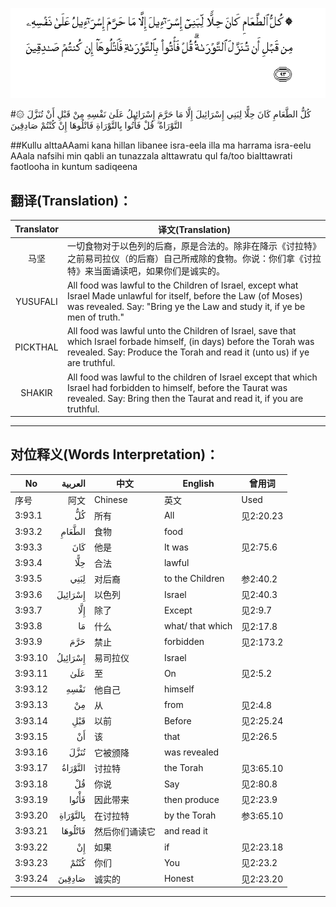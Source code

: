 ![003:093](images/003_093.gif)

#۞ كُلُّ الطَّعَامِ كَانَ حِلًّا لِبَنِي إِسْرَائِيلَ إِلَّا مَا حَرَّمَ إِسْرَائِيلُ عَلَىٰ نَفْسِهِ مِنْ قَبْلِ أَنْ تُنَزَّلَ التَّوْرَاةُ ۗ قُلْ فَأْتُوا بِالتَّوْرَاةِ فَاتْلُوهَا إِنْ كُنْتُمْ صَادِقِينَ

##Kullu alttaAAami kana hillan libanee isra-eela illa ma harrama isra-eelu AAala nafsihi min qabli an tunazzala alttawratu qul fa/too bialttawrati faotlooha in kuntum sadiqeena 

## 翻译(Translation)：

| Translator | 译文(Translation)                                            |
| :--------: | ------------------------------------------------------------ |
|    马坚    | 一切食物对于以色列的后裔，原是合法的。除非在降示《讨拉特》之前易司拉仪（的后裔）自己所戒除的食物。你说：你们拿《讨拉特》来当面诵读吧，如果你们是诚实的。 |
|  YUSUFALI  | All food was lawful to the Children of Israel, except what Israel Made unlawful for itself, before the Law (of Moses) was revealed. Say: "Bring ye the Law and study it, if ye be men of truth." |
|  PICKTHAL  | All food was lawful unto the Children of Israel, save that which Israel forbade himself, (in days) before the Torah was revealed. Say: Produce the Torah and read it (unto us) if ye are truthful. |
|   SHAKIR   | All food was lawful to the children of Israel except that which Israel had forbidden to himself, before the Taurat was revealed. Say: Bring then the Taurat and read it, if you are truthful. |

---

## 对位释义(Words Interpretation)：

| No   | العربية | 中文    | English | 曾用词 |
| ---- | ------: | ------- | ------- | ------ |
| 序号 |    阿文 | Chinese | 英文    | Used   |
| 3:93.1  | كُلُّ       | 所有           | All              | 见2:20.23 |
| 3:93.2  | الطَّعَامِ   | 食物           | food             |           |
| 3:93.3  | كَانَ      | 他是           | It was           | 见2:75.6  |
| 3:93.4  | حِلًّا      | 合法           | lawful           |           |
| 3:93.5  | لِبَنِي     | 对后裔         | to the Children  | 参2:40.2  |
| 3:93.6  | إِسْرَائِيلَ  | 以色列         | Israel           | 见2:40.3  |
| 3:93.7  | إِلَّا      | 除了           | Except           | 见2:9.7   |
| 3:93.8  | مَا       | 什么           | what/ that which | 见2:17.8  |
| 3:93.9  | حَرَّمَ      | 禁止           | forbidden        | 见2:173.2 |
| 3:93.10 | إِسْرَائِيلُ  | 易司拉仪       | Israel           |           |
| 3:93.11 | عَلَىٰ      | 至             | On               | 见2:5.2   |
| 3:93.12 | نَفْسِهِ     | 他自己         | himself          |           |
| 3:93.13 | مِنْ       | 从             | from             | 见2:4.8   |
| 3:93.14 | قَبْلِ      | 以前           | Before           | 见2:25.24 |
| 3:93.15 | أَنْ       | 该             | that             | 见2:26.5  |
| 3:93.16 | تُنَزَّلَ     | 它被颁降       | was revealed     |           |
| 3:93.17 | التَّوْرَاةُ  | 讨拉特         | the Torah        | 见3:65.10 |
| 3:93.18 | قُلْ       | 你说           | Say              | 见2:80.8  |
| 3:93.19 | فَأْتُوا    | 因此带来       | then produce     | 见2:23.9  |
| 3:93.20 | بِالتَّوْرَاةِ | 在讨拉特       | by the Torah     | 参3:65.10 |
| 3:93.21 | فَاتْلُوهَا  | 然后你们诵读它 | and read it      |           |
| 3:93.22 | إِنْ       | 如果           | if               | 见2:23.18 |
| 3:93.23 | كُنْتُمْ     | 你们           | You              | 见2:23.2  |
| 3:93.24 | صَادِقِينَ   | 诚实的         | Honest           | 见2:23.20 |

---
